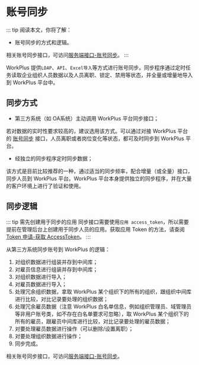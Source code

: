 # 账号同步

::: tip 阅读本文，你将了解：
* 账号同步的方式和逻辑。

相关账号同步接口，可访问[服务端接口-账号同步](/api/sync.md)。
:::

WorkPlus 提供`LDAP`、`API`、`Excel导入`等方式进行账号同步。同步程序通过定时任务读取企业组织人员数据以及人员离职、锁定、禁用等状态，并全量或增量地导入到 WorkPlus 平台中。

## 同步方式

- 第三方系统（如 OA系统）主动调用 WorkPlus 平台同步接口；

若对数据的实时性要求较高的，建议选用该方式。可以通过对接 WorkPlus 平台的 [账号同步](/api/sync.md) 接口，人员离职或者岗位变化等状态，都可及时同步到 WorkPlus 平台。

- 经独立的同步程序定时同步数据；

该方式是目前比较推荐的一种，通过适当的同步频率，配合增量（或全量）接口，同步人员到 WorkPlus 平台。WorkPlus 平台本身提供独立的同步程序，并在大量的客户环境上进行了验证和使用。

## 同步逻辑

::: tip 需先创建用于同步的应用
同步接口需要使用`应用 access_token`，所以需要提前在管理后台上创建用于同步人员的应用。获取应用 Token 的方法，请查阅 [Token 申请-获取 AccessToken](/api/getStart.html#获取-accesstoken)。
:::

从第三方系统同步账号到 WorkPlus 的逻辑：

1. 对组织数据进行组装并存到中间库；
2. 对雇员信息进行组装并存到中间库；
3. 对组织数据进行导入；
4. 对雇员数据进行导入；
5. 处理冗余组织数据，拿取 WorkPlus 某个组织下的所有的组织，跟组织中间库进行比较，对比记录要处理的组织数据；
6. 处理冗余雇员数据（注意 WorkPlus 白名单信息，例如组织管理员、域管理员等非用户账号类，如不存在白名单要求可忽略），取 WorkPlus 某个组织下的所有的雇员，跟雇员中间库进行比较，对比记录要处理的雇员数据；
7. 对要处理雇员数据进行操作（可以删除/设置离职）；
8. 对要处理组织数据进行操作；
9. 同步完成。

相关账号同步接口，可访问[服务端接口-账号同步](/api/sync.md)。